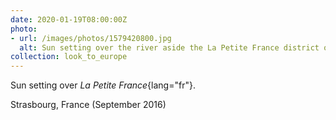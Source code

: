 ```yaml
---
date: 2020-01-19T08:00:00Z
photo:
- url: /images/photos/1579420800.jpg
  alt: Sun setting over the river aside the La Petite France district of Strasbourg.
collection: look_to_europe
---
```

Sun setting over *La Petite France*{lang="fr"}.

Strasbourg, France (September 2016)
